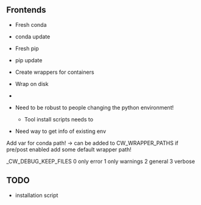 


## Frontends

- Fresh conda
- conda update
- Fresh pip
- pip update
- Create wrappers for containers
- Wrap on disk
-   

- Need to be robust to people changing the python environment!
    - Tool install scripts needs to 
- Need way to get info of existing env


Add var for conda path! -> can be added to CW_WRAPPER_PATHS
if pre/post enabled add some default wrapper path!

_CW_DEBUG_KEEP_FILES
0 only error
1 only warnings
2 general
3 verbose

## TODO
- installation script
